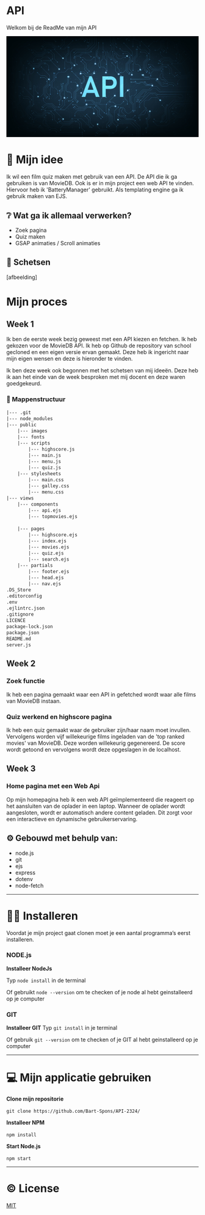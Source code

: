 # API

Welkom bij de ReadMe van mijn API

![api](./public/images/api.jpeg) 


# 🤔 Mijn idee

Ik wil een film quiz maken met gebruik van een API. De API die ik ga gebruiken is van MovieDB. Ook is er in mijn project een web API te vinden. Hiervoor heb ik 'BatteryManager' gebruikt. Als templating engine ga ik gebruik maken van EJS. 

## ❔ Wat ga ik allemaal verwerken?

- Zoek pagina
- Quiz maken
- GSAP animaties / Scroll animaties

<!-- # 📖 Hoe moet je mijn applicatie gebruiken?

Ik heb de applicatie gemaakt voor mobiel formaat dus als je naar een ejs pagina gaat moet je f12 gebruiken om deze goed in beeld te krijgen. Of je moet de pagina inspecteren (voor laptop/pc gebruikers). -->

## 📝 Schetsen

[afbeelding]

# Mijn proces

## Week 1

Ik ben de eerste week bezig geweest met een API kiezen en fetchen. Ik heb gekozen voor de MovieDB API. Ik heb op Github de repository van school gecloned en een eigen versie ervan gemaakt. Deze heb ik ingericht naar mijn eigen wensen en deze is hieronder te vinden. 

Ik ben deze week ook begonnen met het schetsen van mij ideeën. Deze heb ik aan het einde van de week besproken met mij docent en deze waren goedgekeurd.


### :construction: Mappenstructuur
```
|--- .git
|--- node_modules
|--- public
    |--- images
    |--- fonts
    |--- scripts
        |--- highscore.js
        |--- main.js
        |--- menu.js
        |--- quiz.js
    |--- stylesheets
        |--- main.css
        |--- galley.css
        |--- menu.css
|--- views
    |--- components
        |--- api.ejs
        |--- topmovies.ejs
       
    |--- pages
        |--- highscore.ejs
        |--- index.ejs
        |--- movies.ejs
        |--- quiz.ejs
        |--- search.ejs
    |--- partials      
        |--- footer.ejs
        |--- head.ejs
        |--- nav.ejs
.DS_Store
.editorconfig
.env
.ejlintrc.json
.gitignore
LICENCE
package-lock.json
package.json
README.md
server.js

```

## Week 2
### Zoek functie
Ik heb een pagina gemaakt waar een API in gefetched wordt waar alle films van MovieDB instaan. 

### Quiz werkend en highscore pagina
Ik heb een quiz gemaakt waar de gebruiker zijn/haar naam moet invullen. Vervolgens worden vijf willekeurige films ingeladen van de 'top ranked movies' van MovieDB. Deze worden willekeurig gegenereerd. De score wordt getoond en vervolgens wordt deze opgeslagen in de localhost.

## Week 3

### Home pagina met een Web Api
Op mijn homepagina heb ik een web API geïmplementeerd die reageert op het aansluiten van de oplader in een laptop. Wanneer de oplader wordt aangesloten, wordt er automatisch andere content geladen. Dit zorgt voor een interactieve en dynamische gebruikerservaring.


## ⚙️ Gebouwd met behulp van:
- node.js
- git
- ejs
- express
- dotenv
- node-fetch

***

# 💁‍♂️ Installeren
Voordat je mijn project gaat clonen moet je een aantal programma’s eerst installeren.

### NODE.js
**Installeer NodeJs**

Typ `node install` in de terminal

Of gebruikt `node --version` om te checken of je node al hebt geinstalleerd op je computer

### GIT
**Installeer GIT**
Typ `git install` in je terminal

Of gebruik `git --version` om te checken of je GIT al hebt geinstalleerd op je computer

***

# 💻 Mijn applicatie gebruiken

**Clone mijn repositorie**

`git clone https://github.com/Bart-Spons/API-2324/`

**Installeer NPM**

`npm install`

**Start Node.js**

`npm start`

***



# ©️ License
[MIT](https://github.com/Bart-Spons/API/blob/main/LICENSE)




